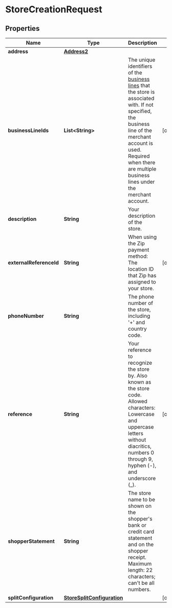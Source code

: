 

# StoreCreationRequest


## Properties

| Name | Type | Description | Notes |
|------------ | ------------- | ------------- | -------------|
|**address** | [**Address2**](Address2.md) |  |  |
|**businessLineIds** | **List&lt;String&gt;** | The unique identifiers of the [business lines](https://docs.adyen.com/api-explorer/#/legalentity/latest/post/businesslines__resParam_id) that the store is associated with. If not specified, the business line of the merchant account is used. Required when there are multiple business lines under the merchant account. |  [optional] |
|**description** | **String** | Your description of the store. |  |
|**externalReferenceId** | **String** | When using the Zip payment method: The location ID that Zip has assigned to your store. |  [optional] |
|**phoneNumber** | **String** | The phone number of the store, including &#39;+&#39; and country code. |  |
|**reference** | **String** | Your reference to recognize the store by. Also known as the store code.  Allowed characters: Lowercase and uppercase letters without diacritics, numbers 0 through 9, hyphen (-), and underscore (_). |  [optional] |
|**shopperStatement** | **String** | The store name to be shown on the shopper&#39;s bank or credit card statement and on the shopper receipt. Maximum length: 22 characters; can&#39;t be all numbers. |  |
|**splitConfiguration** | [**StoreSplitConfiguration**](StoreSplitConfiguration.md) |  |  [optional] |



